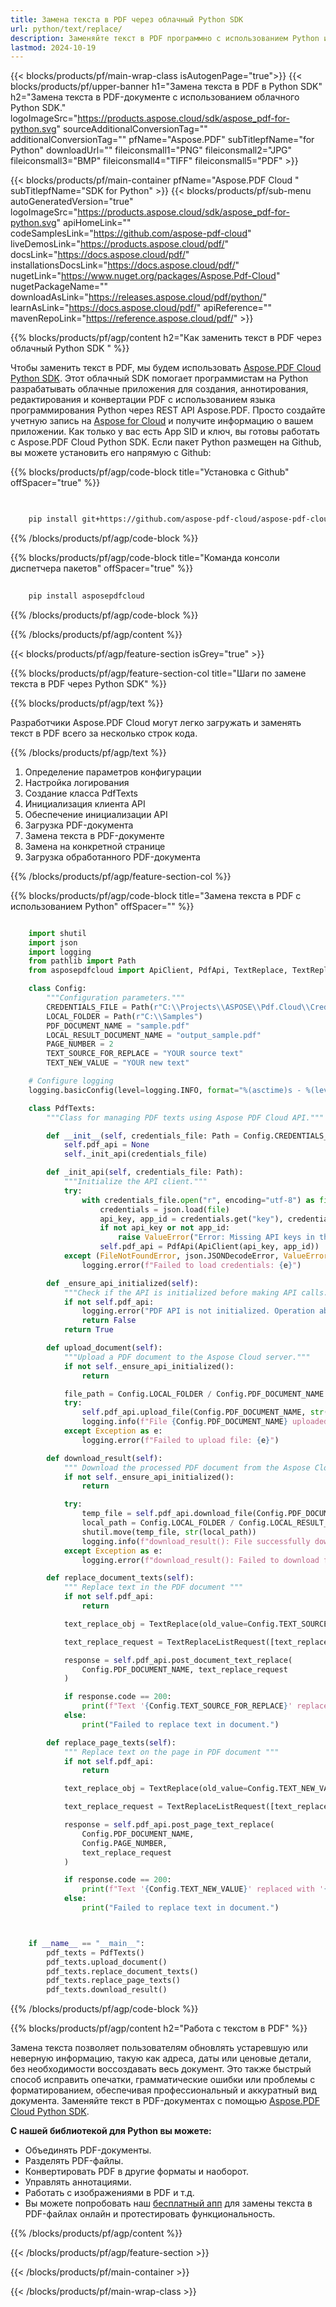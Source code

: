 ```yaml
---
title: Замена текста в PDF через облачный Python SDK
url: python/text/replace/
description: Заменяйте текст в PDF программно с использованием Python и Aspose.PDF Cloud SDK.
lastmod: 2024-10-19
---
```


{{< blocks/products/pf/main-wrap-class isAutogenPage="true">}}
{{< blocks/products/pf/upper-banner h1="Замена текста в PDF в Python SDK" h2="Замена текста в PDF-документе с использованием облачного Python SDK." logoImageSrc="https://products.aspose.cloud/sdk/aspose_pdf-for-python.svg" sourceAdditionalConversionTag="" additionalConversionTag="" pfName="Aspose.PDF" subTitlepfName="for Python" downloadUrl="" fileiconsmall1="PNG" fileiconsmall2="JPG" fileiconsmall3="BMP" fileiconsmall4="TIFF" fileiconsmall5="PDF" >}}

{{< blocks/products/pf/main-container pfName="Aspose.PDF Cloud " subTitlepfName="SDK for Python" >}}
{{< blocks/products/pf/sub-menu autoGeneratedVersion="true" logoImageSrc="https://products.aspose.cloud/sdk/aspose_pdf-for-python.svg" apiHomeLink="" codeSamplesLink="https://github.com/aspose-pdf-cloud" liveDemosLink="https://products.aspose.cloud/pdf/" docsLink="https://docs.aspose.cloud/pdf/" installationsDocsLink="https://docs.aspose.cloud/pdf/" nugetLink="https://www.nuget.org/packages/Aspose.Pdf-Cloud" nugetPackageName="" downloadAsLink="https://releases.aspose.cloud/pdf/python/" learnAsLink="https://docs.aspose.cloud/pdf/" apiReference="" mavenRepoLink="https://reference.aspose.cloud/pdf/" >}}

{{% blocks/products/pf/agp/content h2="Как заменить текст в PDF через облачный Python SDK " %}}

Чтобы заменить текст в PDF, мы будем использовать
[Aspose.PDF Cloud Python SDK](https://products.aspose.cloud/pdf/python/). Этот облачный SDK помогает программистам на Python разрабатывать облачные приложения для создания, аннотирования, редактирования и конвертации PDF с использованием языка программирования Python через REST API Aspose.PDF. Просто создайте учетную запись на [Aspose for Cloud](https://dashboard.aspose.cloud/#/apps) и получите информацию о вашем приложении. Как только у вас есть App SID и ключ, вы готовы работать с Aspose.PDF Cloud Python SDK. Если пакет Python размещен на Github, вы можете установить его напрямую с Github:

{{% blocks/products/pf/agp/code-block title="Установка с Github" offSpacer="true" %}}

```bash

     
    pip install git+https://github.com/aspose-pdf-cloud/aspose-pdf-cloud-python.git


```

{{% /blocks/products/pf/agp/code-block %}}

{{% blocks/products/pf/agp/code-block title="Команда консоли диспетчера пакетов" offSpacer="true" %}}

```bash
     
    pip install asposepdfcloud

```

{{% /blocks/products/pf/agp/code-block %}}

{{% /blocks/products/pf/agp/content %}}

{{< blocks/products/pf/agp/feature-section isGrey="true" >}}

{{% blocks/products/pf/agp/feature-section-col title="Шаги по замене текста в PDF через Python SDK" %}}

{{% blocks/products/pf/agp/text %}}

Разработчики Aspose.PDF Cloud могут легко загружать и заменять текст в PDF всего за несколько строк кода.

{{% /blocks/products/pf/agp/text %}}

1. Определение параметров конфигурации
1. Настройка логирования
1. Создание класса PdfTexts
1. Инициализация клиента API
1. Обеспечение инициализации API
1. Загрузка PDF-документа
1. Замена текста в PDF-документе
1. Замена на конкретной странице
1. Загрузка обработанного PDF-документа

{{% /blocks/products/pf/agp/feature-section-col %}}

{{% blocks/products/pf/agp/code-block title="Замена текста в PDF с использованием Python" offSpacer="" %}}

```python

    import shutil
    import json
    import logging
    from pathlib import Path
    from asposepdfcloud import ApiClient, PdfApi, TextReplace, TextReplaceListRequest

    class Config:
        """Configuration parameters."""
        CREDENTIALS_FILE = Path(r"C:\\Projects\\ASPOSE\\Pdf.Cloud\\Credentials\\credentials.json")
        LOCAL_FOLDER = Path(r"C:\\Samples")
        PDF_DOCUMENT_NAME = "sample.pdf"
        LOCAL_RESULT_DOCUMENT_NAME = "output_sample.pdf"
        PAGE_NUMBER = 2
        TEXT_SOURCE_FOR_REPLACE = "YOUR source text"
        TEXT_NEW_VALUE = "YOUR new text"

    # Configure logging
    logging.basicConfig(level=logging.INFO, format="%(asctime)s - %(levelname)s - %(message)s")

    class PdfTexts:
        """Class for managing PDF texts using Aspose PDF Cloud API."""

        def __init__(self, credentials_file: Path = Config.CREDENTIALS_FILE):
            self.pdf_api = None
            self._init_api(credentials_file)

        def _init_api(self, credentials_file: Path):
            """Initialize the API client."""
            try:
                with credentials_file.open("r", encoding="utf-8") as file:
                    credentials = json.load(file)
                    api_key, app_id = credentials.get("key"), credentials.get("id")
                    if not api_key or not app_id:
                        raise ValueError("Error: Missing API keys in the credentials file.")
                    self.pdf_api = PdfApi(ApiClient(api_key, app_id))
            except (FileNotFoundError, json.JSONDecodeError, ValueError) as e:
                logging.error(f"Failed to load credentials: {e}")

        def _ensure_api_initialized(self):
            """Check if the API is initialized before making API calls."""
            if not self.pdf_api:
                logging.error("PDF API is not initialized. Operation aborted.")
                return False
            return True

        def upload_document(self):
            """Upload a PDF document to the Aspose Cloud server."""
            if not self._ensure_api_initialized():
                return

            file_path = Config.LOCAL_FOLDER / Config.PDF_DOCUMENT_NAME
            try:
                self.pdf_api.upload_file(Config.PDF_DOCUMENT_NAME, str(file_path))
                logging.info(f"File {Config.PDF_DOCUMENT_NAME} uploaded successfully.")
            except Exception as e:
                logging.error(f"Failed to upload file: {e}")

        def download_result(self):
            """ Download the processed PDF document from the Aspose Cloud server """
            if not self._ensure_api_initialized():
                return

            try:
                temp_file = self.pdf_api.download_file(Config.PDF_DOCUMENT_NAME)
                local_path = Config.LOCAL_FOLDER / Config.LOCAL_RESULT_DOCUMENT_NAME
                shutil.move(temp_file, str(local_path))
                logging.info(f"download_result(): File successfully downloaded: {local_path}")
            except Exception as e:
                logging.error(f"download_result(): Failed to download file: {e}")

        def replace_document_texts(self):
            """ Replace text in the PDF document """
            if not self.pdf_api:
                return

            text_replace_obj = TextReplace(old_value=Config.TEXT_SOURCE_FOR_REPLACE, new_value=Config.TEXT_NEW_VALUE, regex=False)

            text_replace_request = TextReplaceListRequest([text_replace_obj])

            response = self.pdf_api.post_document_text_replace(
                Config.PDF_DOCUMENT_NAME, text_replace_request
            )

            if response.code == 200:
                print(f"Text '{Config.TEXT_SOURCE_FOR_REPLACE}' replaced with '{Config.TEXT_NEW_VALUE}' - successfully.")
            else:
                print("Failed to replace text in document.")

        def replace_page_texts(self):
            """ Replace text on the page in PDF document """
            if not self.pdf_api:
                return

            text_replace_obj = TextReplace(old_value=Config.TEXT_NEW_VALUE, new_value=Config.TEXT_SOURCE_FOR_REPLACE, regex=False)

            text_replace_request = TextReplaceListRequest([text_replace_obj])

            response = self.pdf_api.post_page_text_replace(
                Config.PDF_DOCUMENT_NAME,
                Config.PAGE_NUMBER,
                text_replace_request
            )

            if response.code == 200:
                print(f"Text '{Config.TEXT_NEW_VALUE}' replaced with '{Config.TEXT_SOURCE_FOR_REPLACE}' - successfully.")
            else:
                print("Failed to replace text in document.")



    if __name__ == "__main__":
        pdf_texts = PdfTexts()
        pdf_texts.upload_document()
        pdf_texts.replace_document_texts()
        pdf_texts.replace_page_texts()
        pdf_texts.download_result()
```

{{% /blocks/products/pf/agp/code-block %}}

{{% blocks/products/pf/agp/content h2="Работа с текстом в PDF" %}}

Замена текста позволяет пользователям обновлять устаревшую или неверную информацию, такую как адреса, даты или ценовые детали, без необходимости воссоздавать весь документ. Это также быстрый способ исправить опечатки, грамматические ошибки или проблемы с форматированием, обеспечивая профессиональный и аккуратный вид документа.
Заменяйте текст в PDF-документах с помощью [Aspose.PDF Cloud Python SDK](https://products.aspose.cloud/pdf/python/).

**С нашей библиотекой для Python вы можете:**

+ Объединять PDF-документы.
+ Разделять PDF-файлы.
+ Конвертировать PDF в другие форматы и наоборот.
+ Управлять аннотациями.
+ Работать с изображениями в PDF и т.д.
+ Вы можете попробовать наш [бесплатный апп](https://products.aspose.app/pdf/redaction) для замены текста в PDF-файлах онлайн и протестировать функциональность.

{{% /blocks/products/pf/agp/content %}}

{{< /blocks/products/pf/agp/feature-section >}}

{{< /blocks/products/pf/main-container >}}

{{< /blocks/products/pf/main-wrap-class >}}
